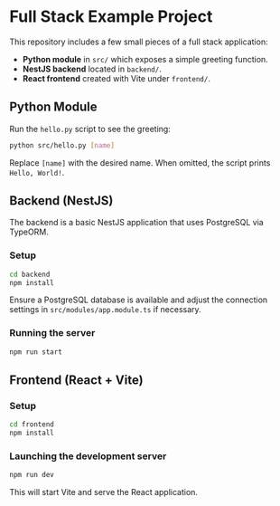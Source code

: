 # Full Stack Example Project

This repository includes a few small pieces of a full stack application:

- **Python module** in `src/` which exposes a simple greeting function.
- **NestJS backend** located in `backend/`.
- **React frontend** created with Vite under `frontend/`.

## Python Module

Run the `hello.py` script to see the greeting:

```bash
python src/hello.py [name]
```

Replace `[name]` with the desired name. When omitted, the script prints `Hello, World!`.

## Backend (NestJS)

The backend is a basic NestJS application that uses PostgreSQL via TypeORM.

### Setup

```bash
cd backend
npm install
```

Ensure a PostgreSQL database is available and adjust the connection settings in `src/modules/app.module.ts` if necessary.

### Running the server

```bash
npm run start
```

## Frontend (React + Vite)

### Setup

```bash
cd frontend
npm install
```

### Launching the development server

```bash
npm run dev
```

This will start Vite and serve the React application.
